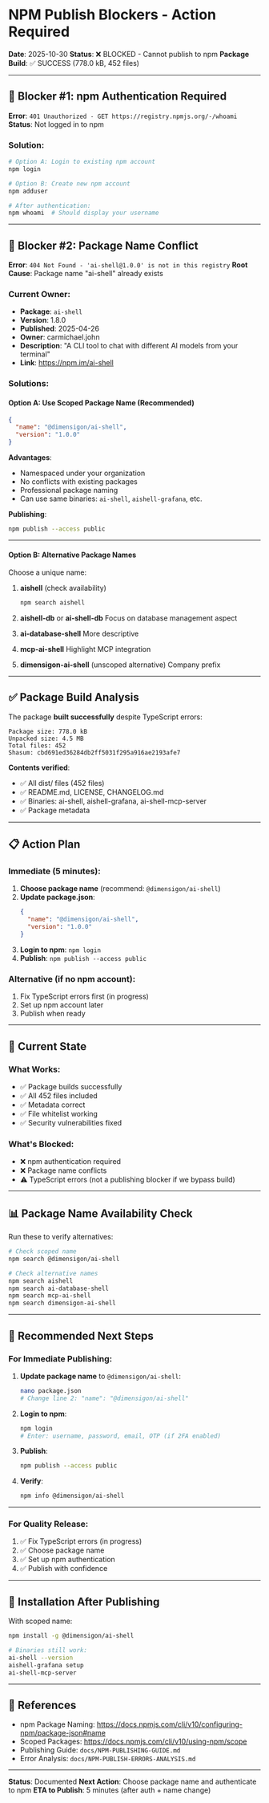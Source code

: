 # NPM Publish Blockers - Action Required

**Date**: 2025-10-30
**Status**: ❌ BLOCKED - Cannot publish to npm
**Package Build**: ✅ SUCCESS (778.0 kB, 452 files)

---

## 🚨 Blocker #1: npm Authentication Required

**Error**: `401 Unauthorized - GET https://registry.npmjs.org/-/whoami`
**Status**: Not logged in to npm

### Solution:
```bash
# Option A: Login to existing npm account
npm login

# Option B: Create new npm account
npm adduser

# After authentication:
npm whoami  # Should display your username
```

---

## 🚨 Blocker #2: Package Name Conflict

**Error**: `404 Not Found - 'ai-shell@1.0.0' is not in this registry`
**Root Cause**: Package name "ai-shell" already exists

### Current Owner:
- **Package**: `ai-shell`
- **Version**: 1.8.0
- **Published**: 2025-04-26
- **Owner**: carmichael.john
- **Description**: "A CLI tool to chat with different AI models from your terminal"
- **Link**: https://npm.im/ai-shell

### Solutions:

#### Option A: Use Scoped Package Name (Recommended)
```json
{
  "name": "@dimensigon/ai-shell",
  "version": "1.0.0"
}
```

**Advantages**:
- Namespaced under your organization
- No conflicts with existing packages
- Professional package naming
- Can use same binaries: `ai-shell`, `aishell-grafana`, etc.

**Publishing**:
```bash
npm publish --access public
```

---

#### Option B: Alternative Package Names

Choose a unique name:

1. **aishell** (check availability)
   ```bash
   npm search aishell
   ```

2. **aishell-db** or **ai-shell-db**
   Focus on database management aspect

3. **ai-database-shell**
   More descriptive

4. **mcp-ai-shell**
   Highlight MCP integration

5. **dimensigon-ai-shell** (unscoped alternative)
   Company prefix

---

## ✅ Package Build Analysis

The package **built successfully** despite TypeScript errors:

```
Package size: 778.0 kB
Unpacked size: 4.5 MB
Total files: 452
Shasum: cbd691ed36284db2ff5031f295a916ae2193afe7
```

**Contents verified**:
- ✅ All dist/ files (452 files)
- ✅ README.md, LICENSE, CHANGELOG.md
- ✅ Binaries: ai-shell, aishell-grafana, ai-shell-mcp-server
- ✅ Package metadata

---

## 📋 Action Plan

### Immediate (5 minutes):
1. **Choose package name** (recommend: `@dimensigon/ai-shell`)
2. **Update package.json**:
   ```json
   {
     "name": "@dimensigon/ai-shell",
     "version": "1.0.0"
   }
   ```
3. **Login to npm**: `npm login`
4. **Publish**: `npm publish --access public`

### Alternative (if no npm account):
1. Fix TypeScript errors first (in progress)
2. Set up npm account later
3. Publish when ready

---

## 🔧 Current State

### What Works:
- ✅ Package builds successfully
- ✅ All 452 files included
- ✅ Metadata correct
- ✅ File whitelist working
- ✅ Security vulnerabilities fixed

### What's Blocked:
- ❌ npm authentication required
- ❌ Package name conflicts
- ⚠️ TypeScript errors (not a publishing blocker if we bypass build)

---

## 📊 Package Name Availability Check

Run these to verify alternatives:

```bash
# Check scoped name
npm search @dimensigon/ai-shell

# Check alternative names
npm search aishell
npm search ai-database-shell
npm search mcp-ai-shell
npm search dimensigon-ai-shell
```

---

## 🎯 Recommended Next Steps

### For Immediate Publishing:

1. **Update package name** to `@dimensigon/ai-shell`:
   ```bash
   nano package.json
   # Change line 2: "name": "@dimensigon/ai-shell"
   ```

2. **Login to npm**:
   ```bash
   npm login
   # Enter: username, password, email, OTP (if 2FA enabled)
   ```

3. **Publish**:
   ```bash
   npm publish --access public
   ```

4. **Verify**:
   ```bash
   npm info @dimensigon/ai-shell
   ```

---

### For Quality Release:

1. ✅ Fix TypeScript errors (in progress)
2. ✅ Choose package name
3. ✅ Set up npm authentication
4. ✅ Publish with confidence

---

## 📝 Installation After Publishing

With scoped name:
```bash
npm install -g @dimensigon/ai-shell

# Binaries still work:
ai-shell --version
aishell-grafana setup
ai-shell-mcp-server
```

---

## 🔗 References

- npm Package Naming: https://docs.npmjs.com/cli/v10/configuring-npm/package-json#name
- Scoped Packages: https://docs.npmjs.com/cli/v10/using-npm/scope
- Publishing Guide: `docs/NPM-PUBLISHING-GUIDE.md`
- Error Analysis: `docs/NPM-PUBLISH-ERRORS-ANALYSIS.md`

---

**Status**: Documented
**Next Action**: Choose package name and authenticate to npm
**ETA to Publish**: 5 minutes (after auth + name change)
